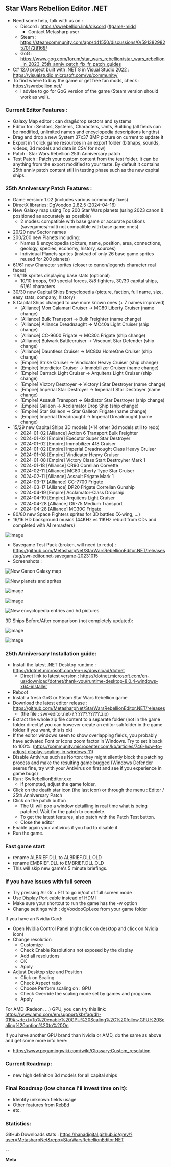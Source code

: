 ## Star Wars Rebellion Editor .NET
* Need some help, talk with us on :
  * Discord : https://swrebellion.link/discord ([#game-midd](https://discord.com/channels/263439494508707840/789989647761145907)
    * Contact Metasharp user 
  * Steam : https://steamcommunity.com/app/441550/discussions/0/5913829825701729169/
  * GoG : https://www.gog.com/forum/star_wars_rebellion/star_wars_rebellion_in_2023_25th_anniv_patch_fix_fr_patch_guides
* C# 12.0 project built with .NET 8 in Visual Studio 2022 : https://visualstudio.microsoft.com/vs/community/
* To find where to buy the game or get free fan mods, check : https://swrebellion.net/
  * I advise to go for GoG version of the game (Steam version should work as well).

### Current Editor Features :
* Galaxy Map editor : can drag&drop sectors and systems
* Editor for : Sectors, Systems, Characters, Units, Building (all fields can be modified, unlimited names and encyclopedia descriptions lengths)
* Drag and drop a new System 37x37 BMP picture on current to update it
* Export in 1 click game resources in an export folder (bitmaps, sounds, videos, 3d models and data in CSV for now)
* Patch : Star Wars Rebellion 25th Anniversary patch
* Test Patch : Patch your custom content from the test folder. It can be anything from the export modified to your taste. By default it contains 25th anniv patch content still in testing phase such as the new capital ships.

### 25th Anniversary Patch Features :
* Game version: 1.02 (includes various community fixes)
* DirectX libraries: DgVoodoo 2.82.5 (2024-04-16)
* New Galaxy map using Top 200 Star Wars planets (using 2023 canon & positioned as accurately as possible)
  * 2 modes: compatible with base game or accurate positions (savegames/multi not compatible with base game ones)
* 20/20 new Sector names
* 200/200 new Planets including:
  * Names & encyclopedia (picture, name, position, area, connections, geology, species, economy, history, sources)
  * Individual Planets sprites (instead of only 26 base game sprites reused for 200 planets)
* 61/61 new Character sprites (closer to canon/legends character real faces)
* 118/118 sprites displaying base stats (optional)
  * 10/10 troops, 9/9 special forces, 8/8 fighters, 30/30 capital ships, 61/61 characters
* 30/30 new Capital Ships Encyclopedia (picture, faction, full name, size, easy stats, company, history)
* 8 Capital Ships changed to use more known ones (+ 7 names improved)
  * [Alliance] Mon Calamari Cruiser → MC80 Liberty Cruiser (name change)
  * [Alliance] Bulk Transport → Bulk Freighter (name change)
  * [Alliance] Alliance Dreadnaught → MC40a Light Cruiser (ship change)
  * [Alliance] CC-9600 Frigate → MC30c Frigate (ship change)
  * [Alliance] Bulwark Battlecruiser → Viscount Star Defender (ship change)
  * [Alliance] Dauntless Cruiser → MC80a HomeOne Cruiser (ship change)
  * [Empire] Strike Cruiser → Vindicator Heavy Cruiser (ship change)
  * [Empire] Interdictor Cruiser → Immobilizer Cruiser (name change)
  * [Empire] Carrack Light Cruiser → Arquitens Light Cruiser (ship change)
  * [Empire] Victory Destroyer → Victory I Star Destroyer (name change)
  * [Empire] Imperial Star Destroyer → Imperial I Star Destroyer (name change)
  * [Empire] Assault Transport → Gladiator Star Destroyer (ship change)
  * [Empire] Galleon → Acclamator Drop Ship (ship change)
  * [Empire] Star Galleon → Star Galleon Frigate (name change)
  * [Empire] Imperial Dreadnaught → Imperial Dreadnought (name change)
* 15/29 new Capital Ships 3D models  (+14 other 3d models still to redo)
  * 2024-01-02 [Alliance] Action 6 Transport Bulk Freighter
  * 2024-01-02 [Empire] Executor Super Star Destroyer
  * 2024-01-02 [Empire] Immobilizer 418 Cruiser
  * 2024-01-02 [Empire] Imperial Dreadnought Class Heavy Cruiser
  * 2024-01-08 [Empire] Vindicator Heavy Cruiser
  * 2024-01-08 [Empire] Victory Class Start Destroyher Mark 1
  * 2024-01-18 [Alliance] CR90 Corellian Corvette
  * 2024-02-11 [Alliance] MC80 Liberty Type Star Cruiser
  * 2024-02-11 [Alliance] Assault Frigate Mark 1
  * 2024-03-17 [Alliance] CC-7700 Frigate
  * 2024-03-17 [Alliance] DP20 Frigate Correlian Gunship
  * 2024-04-19 [Empire] Acclamator-Class Dropship
  * 2024-04-19 [Empire] Arquitens Light Cruiser
  * 2024-04-28 [Alliance] GR-75 Medium Transport
  * 2024-04-28 [Alliance] MC30C Frigate
* 80/80 new Space Fighters sprites for 3D battles (X-wing, ...)
* 16/16 HD background musics (44KHz vs 11KHz rebuilt from CDs and completed with AI remasters)

![image](https://github.com/MetasharpNet/StarWarsRebellionEditor.NET/assets/70144948/c1fcffad-54a7-47cd-94a4-1642c1e9b765)



* Savegame Test Pack (broken, will need to redo) : https://github.com/MetasharpNet/StarWarsRebellionEditor.NET/releases/tag/swr-editor.net-savegame-20231015
* Screenshots :

![New Canon Galaxy map](https://i.ibb.co/c8XZD0j/1.png)

![New planets and sprites](https://i.ibb.co/LpdxfcR/2.png)

![image](https://github.com/MetasharpNet/StarWarsRebellionEditor.NET/assets/70144948/0b8d8986-482f-4b87-ab49-339a8ef13a7e)

![image](https://github.com/MetasharpNet/StarWarsRebellionEditor.NET/assets/70144948/b2391190-872f-402f-a700-675739e0f056)

![New encyclopedia entries and hd pictures](https://i.ibb.co/KxVDTLc/4.png)

3D Ships Before/After comparison (not completely updated):

![image](https://github.com/MetasharpNet/StarWarsRebellionEditor.NET/assets/70144948/d2a09e53-8278-4073-ab99-b2821cea182d)

![image](https://github.com/MetasharpNet/StarWarsRebellionEditor.NET/assets/70144948/1f2461fe-576f-4d91-9321-0f6791c2378e)

### 25th Anniversary Installation guide:
* Install the latest .NET Desktop runtime : https://dotnet.microsoft.com/en-us/download/dotnet
  * Direct link to latest version : https://dotnet.microsoft.com/en-us/download/dotnet/thank-you/runtime-desktop-8.0.4-windows-x64-installer
* Reboot
* Install a fresh GoG or Steam Star Wars Rebellion game
* Download the latest editor release : https://github.com/MetasharpNet/StarWarsRebellionEditor.NET/releases
  * (the file : swr-editor.net-?.?.????.?????.zip)
* Extract the whole zip file content to a separate folder (not in the game folder directly! you can however create an editor subfolder in the game folder if you want, this is ok)
* If the editor windows seem to show overlapping fields, you probably have activated Font or Icons zoom factor in Windows. Try to set it back to 100%. (https://community.microcenter.com/kb/articles/746-how-to-adjust-display-scaling-in-windows-11)
* Disable Antivirus such as Norton: they might silently block the patching process and make the resulting game bugged (Windows Defender seems fine, try with your Antivirus on first and see if you experience in game bugs)
* Run : SwRebellionEditor.exe
  * If prompted, adjust the game folder.
* Click on the death star icon (the last icon) or through the menu : Editor / 25th Anniversary Patch
* Click on the patch button
  * The UI will pop a window detailling in real time what is being patched. Wait for the patch to complete.
  * To get the latest features, also patch with the Patch Test button.
  * Close the editor
* Enable again your antivirus if you had to disable it
* Run the game.

### Fast game start
* rename ALBRIEF.DLL to ALBRIEF.DLL.OLD
* rename EMBRIEF.DLL to EMBRIEF.DLL.OLD
* This will skip new game's 5 minute briefings.

### If you have issues with full screen
* Try pressing Alr Gr + F11 to go in/out of full screen mode
* Use Display Port cable instead of HDMI
* Make sure your shortcut to run the game has the -w option
* Change settings with : dgVoodooCpl.exe from your game folder

If you have an Nvidia Card:
* Open Nvidia Control Panel (right click on desktop and click on Nvidia icon)
* Change resolution
  * Customize
  * Check Enable Resolutions not exposed by the display
  * Add all resolutions
  * OK
  * Apply
* Adjust Desktop size and Position
  * Click on Scaling
  * Check Aspect ratio
  * Choose Perform scaling on : GPU
  * Check Override the scaling mode set by games and programs
  * Apply

For AMD (Radeon, ...) GPU, you can try this link: https://www.amd.com/en/support/kb/faq/dh-019#:~:text=To%20enable%20GPU%20Scaling%2C%20follow,GPU%20Scaling%20option%20to%20On

If you have another GPU brand than Nvidia or AMD, do the same as above and get some more info here:
* https://www.pcgamingwiki.com/wiki/Glossary:Custom_resolution

### Current Roadmap:
* new high definition 3d models for all capital ships

### Final Roadmap (low chance i'll invest time on it):
* Identify unknown fields usage
* Other features from RebEd
* etc.

### Statistics:
GitHub Downloads stats : https://hanadigital.github.io/grev/?user=MetasharpNet&repo=StarWarsRebellionEditor.NET

--

**Meta**
